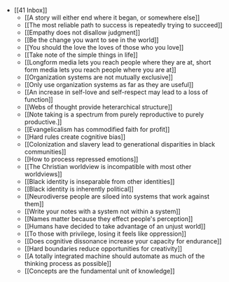 - [[41 Inbox]]
	- [[A story will either end where it began, or somewhere else]]
	- [[The most reliable path to success is repeatedly trying to succeed]]
	- [[Empathy does not disallow judgment]]
	- [[Be the change you want to see in the world]]
	- [[You should the love the loves of those who you love]]
	- [[Take note of the simple things in life]]
	- [[Longform media lets you reach people where they are at, short form media lets you reach people where you are at]]
	- [[Organization systems are not mutually exclusive]]
	- [[Only use organization systems as far as they are useful]]
	- [[An increase in self-love and self-respect may lead to a loss of function]]
	- [[Webs of thought provide heterarchical structure]]
	- [[Note taking is a spectrum from purely reproductive to purely productive.]]
	- [[Evangelicalism has commodified faith for profit]]
	- [[Hard rules create cognitive bias]]
	- [[Colonization and slavery lead to generational disparities in black communities]]
	- [[How to process repressed emotions]]
	- [[The Christian worldview is incompatible with most other worldviews]]
	- [[Black identity is inseparable from other identities]]
	- [[Black identity is inherently political]]
	- [[Neurodiverse people are siloed into systems that work against them]]
	- [[Write your notes with a system not within a system]]
	- [[Names matter because they effect people's perception]]
	- [[Humans have decided to take advantage of an unjust world]]
	- [[To those with privilege, losing it feels like oppression]]
	- [[Does cognitive dissonance increase your capacity for endurance]]
	- [[Hard boundaries reduce opportunities for creativity]]
	- [[A totally integrated machine should automate as much of the thinking process as possible]]
	- [[Concepts are the fundamental unit of knowledge]]